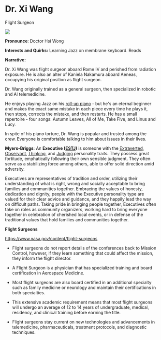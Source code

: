 # Dr. Xi Wang

Flight Surgeon

![](https://media.franciscanhealth.org/-/providers/profile-images/1760619282.jpg?rev=a8588dd5ed5d4f71834f9791d5235036)

**Pronounce**: Doctor Hsi Wong

**Interests and Quirks:** Learning Jazz on membrane keyboard. Reads

**Narrative:**

Dr. Xi Wang was flight surgeon aboard Rome IV and perished from radiation exposure. He is also an alter of Kaniela Nakamura aboard Aeneas, occupying his original position as flight surgeon.

Dr. Wang originally trained as a general surgeon, then specialized in robotic and AI telemedicine.

He enjoys playing Jazz on his [roll-up piano](https://www.amazon.com/dp/B07WZD8BM9/ref=cm_sw_em_r_mt_dp_HYCVY1KPA57FGGXWFFH1?_encoding=UTF8&psc=1) - but he's an eternal beginner and makes the exact same mistake in each piece every time he plays it, then stops, corrects the mistake, and then restarts. He has a small repertoire - four songs: Autumn Leaves, All of Me, Take Five, and Linus and Lucy.

In spite of his piano torture, Dr. Wang is popular and trusted among the crew. Everyone is comfortable talking to him about issues in their lives.

**Myers-Briggs**: An **Executive ([ESTJ](https://www.16personalities.com/estj-personality))** is someone with the [Extraverted](https://www.16personalities.com/articles/mind-introverted-vs-extraverted), [Observant](https://www.16personalities.com/articles/energy-intuitive-vs-observant), [Thinking](https://www.16personalities.com/articles/nature-thinking-vs-feeling), and [Judging](https://www.16personalities.com/articles/tactics-judging-vs-prospecting) personality traits. They possess great fortitude, emphatically following their own sensible judgment. They often serve as a stabilizing force among others, able to offer solid direction amid adversity.

Executives are representatives of tradition and order, utilizing their understanding of what is right, wrong and socially acceptable to bring families and communities together. Embracing the values of honesty, dedication and dignity, people with the Executive personality type are valued for their clear advice and guidance, and they happily lead the way on difficult paths. Taking pride in bringing people together, Executives often take on roles as community organizers, working hard to bring everyone together in celebration of cherished local events, or in defense of the traditional values that hold families and communities together.

**Flight Surgeons**

<https://www.nasa.gov/content/flight-surgeons>

-   Flight surgeons do not report details of the conferences back to Mission Control, however, if they learn something that could affect the mission, they inform the flight director.

-   A Flight Surgeon is a physician that has specialized training and board certification in Aerospace Medicine.

-   Most flight surgeons are also board certified in an additional specialty such as family medicine or neurology and maintain their certifications in both specialties.

-   This extensive academic requirement means that most flight surgeons will undergo an average of 12 to 14 years of undergraduate, medical, residency, and clinical training before earning the title.

-   Flight surgeons stay current on new technologies and advancements in telemedicine, pharmaceuticals, treatment protocols, and diagnostic techniques.

